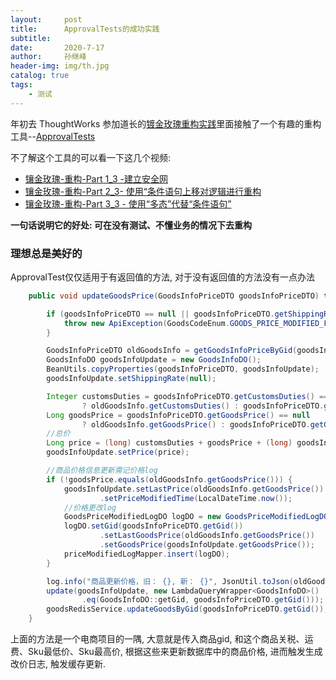 ```yaml
---
layout:     post
title:      ApprovalTests的成功实践
subtitle:   
date:       2020-7-17
author:     孙继峰
header-img: img/th.jpg
catalog: true
tags:
	- 测试
---
```


年初去 ThoughtWorks 参加道长的[镀金玫瑰重构实践](https://www.jianshu.com/p/360e735cd3d5)里面接触了一个有趣的重构工具--[ApprovalTests](https://github.com/approvals)



不了解这个工具的可以看一下这几个视频:

- [镶金玫瑰-重构-Part 1_3 -建立安全网](https://www.bilibili.com/video/BV1BJ411N7aD/)
- [镶金玫瑰-重构-Part 2_3- 使用“条件语句上移对逻辑进行重构](https://www.bilibili.com/video/BV1BJ411N7qN/)
- [镶金玫瑰-重构-Part 3_3 - 使用“多态”代替“条件语句”](https://www.bilibili.com/video/BV1BJ411N7yE/)



**一句话说明它的好处: 可在没有测试、不懂业务的情况下去重构**



### 理想总是美好的

ApprovalTest仅仅适用于有返回值的方法, 对于没有返回值的方法没有一点办法

``` java
    public void updateGoodsPrice(GoodsInfoPriceDTO goodsInfoPriceDTO) throws ApiException {

        if (goodsInfoPriceDTO == null || goodsInfoPriceDTO.getShippingRate() == null) {
            throw new ApiException(GoodsCodeEnum.GOODS_PRICE_MODIFIED_FAILED);
        }

        GoodsInfoPriceDTO oldGoodsInfo = getGoodsInfoPriceByGid(goodsInfoPriceDTO.getGid());
        GoodsInfoDO goodsInfoUpdate = new GoodsInfoDO();
        BeanUtils.copyProperties(goodsInfoPriceDTO, goodsInfoUpdate);
        goodsInfoUpdate.setShippingRate(null);

        Integer customsDuties = goodsInfoPriceDTO.getCustomsDuties() == null
                ? oldGoodsInfo.getCustomsDuties() : goodsInfoPriceDTO.getCustomsDuties();
        Long goodsPrice = goodsInfoPriceDTO.getGoodsPrice() == null
                ? oldGoodsInfo.getGoodsPrice() : goodsInfoPriceDTO.getGoodsPrice();
        //总价
        Long price = (long) customsDuties + goodsPrice + (long) goodsInfoPriceDTO.getShippingRate();
        goodsInfoUpdate.setPrice(price);

        //商品价格信息更新需记价格log
        if (!goodsPrice.equals(oldGoodsInfo.getGoodsPrice())) {
            goodsInfoUpdate.setLastPrice(oldGoodsInfo.getGoodsPrice())
                    .setPriceModifiedTime(LocalDateTime.now());
            //价格更改log
            GoodsPriceModifiedLogDO logDO = new GoodsPriceModifiedLogDO();
            logDO.setGid(goodsInfoPriceDTO.getGid())
                    .setLastGoodsPrice(oldGoodsInfo.getGoodsPrice())
                    .setGoodsPrice(goodsInfoUpdate.getGoodsPrice());
            priceModifiedLogMapper.insert(logDO);
        }

        log.info("商品更新价格，旧： {}, 新： {}", JsonUtil.toJson(oldGoodsInfo), JsonUtil.toJson(goodsInfoUpdate));
        update(goodsInfoUpdate, new LambdaQueryWrapper<GoodsInfoDO>()
                .eq(GoodsInfoDO::getGid, goodsInfoPriceDTO.getGid()));
        goodsRedisService.updateGoodsByGid(goodsInfoPriceDTO.getGid());
    }
```



上面的方法是一个电商项目的一隅, 大意就是传入商品gid, 和这个商品关税、运费、Sku最低价、Sku最高价, 根据这些来更新数据库中的商品价格, 进而触发生成改价日志, 触发缓存更新.